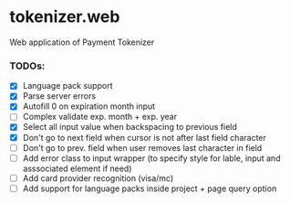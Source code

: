 # tokenizer.web
Web application of Payment Tokenizer

### TODOs:

- [x] Language pack support
- [x] Parse server errors
- [x] Autofill 0 on expiration month input
- [ ] Complex validate exp. month + exp. year
- [x] Select all input value when backspacing to previous field
- [x] Don't go to next field when cursor is not after last field character
- [ ] Don't go to prev. field when user removes last character in field
- [ ] Add error class to input wrapper (to specify style for lable, input and asssociated element if need)
- [ ] Add card provider recognition (visa/mc)
- [ ] Add support for language packs inside project + page query option